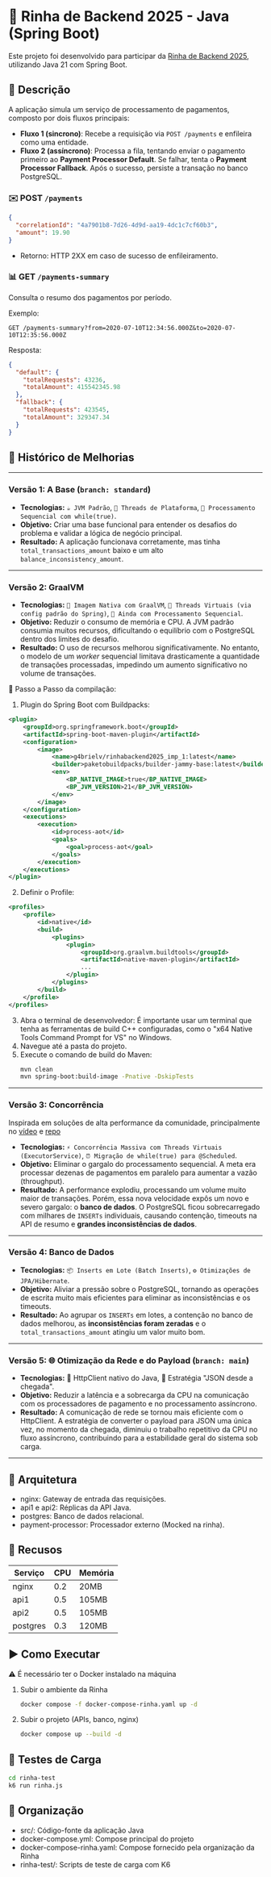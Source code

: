 # 🐓 Rinha de Backend 2025 - Java (Spring Boot)

Este projeto foi desenvolvido para participar da [Rinha de Backend 2025](https://github.com/zanfranceschi/rinha-de-backend-2025), utilizando Java 21 com Spring Boot.

## 📌 Descrição

A aplicação simula um serviço de processamento de pagamentos, composto por dois fluxos principais:

- **Fluxo 1 (sincrono)**: Recebe a requisição via `POST /payments` e enfileira como uma entidade.
- **Fluxo 2 (assíncrono)**: Processa a fila, tentando enviar o pagamento primeiro ao **Payment Processor Default**. Se falhar, tenta o **Payment Processor Fallback**. Após o sucesso, persiste a transação no banco PostgreSQL.

### ✉️ POST `/payments`

```json
{
  "correlationId": "4a7901b8-7d26-4d9d-aa19-4dc1c7cf60b3",
  "amount": 19.90
}
```
- Retorno: HTTP 2XX em caso de sucesso de enfileiramento.

### 📊 GET `/payments-summary`
Consulta o resumo dos pagamentos por período.

Exemplo:

```pgsql
GET /payments-summary?from=2020-07-10T12:34:56.000Z&to=2020-07-10T12:35:56.000Z
```

Resposta:

```json
{
  "default": {
    "totalRequests": 43236,
    "totalAmount": 415542345.98
  },
  "fallback": {
    "totalRequests": 423545,
    "totalAmount": 329347.34
  }
}
```

## 📜 Histórico de Melhorias
---

### Versão 1: A Base (`branch: standard`)

* **Tecnologias:** `☕ JVM Padrão`, `🧵 Threads de Plataforma`, `🐌 Processamento Sequencial com while(true)`.
* **Objetivo:** Criar uma base funcional para entender os desafios do problema e validar a lógica de negócio principal.
* **Resultado:** A aplicação funcionava corretamente, mas tinha `total_transactions_amount` baixo e um alto `balance_inconsistency_amount`.

---

### Versão 2: GraalVM

* **Tecnologias:** `🚀 Imagem Nativa com GraalVM`, `🧵 Threads Virtuais (via config padrão do Spring)`, `🐌 Ainda com Processamento Sequencial`.
* **Objetivo:** Reduzir o consumo de memória e CPU. A JVM padrão consumia muitos recursos, dificultando o equilíbrio com o PostgreSQL dentro dos limites do desafio.
* **Resultado:** O uso de recursos melhorou significativamente. No entanto, o modelo de um *worker* sequencial limitava drasticamente a quantidade de transações processadas, impedindo um aumento significativo no volume de transações.

🚀 Passo a Passo da compilação:
1. Plugin do Spring Boot com Buildpacks:
```pom.xml
<plugin>
    <groupId>org.springframework.boot</groupId>
    <artifactId>spring-boot-maven-plugin</artifactId>
    <configuration>
        <image>
            <name>g4brielv/rinhabackend2025_imp_1:latest</name>
            <builder>paketobuildpacks/builder-jammy-base:latest</builder>
            <env>
                <BP_NATIVE_IMAGE>true</BP_NATIVE_IMAGE>
                <BP_JVM_VERSION>21</BP_JVM_VERSION>
            </env>
        </image>
    </configuration>
    <executions>
        <execution>
            <id>process-aot</id>
            <goals>
                <goal>process-aot</goal>
            </goals>
        </execution>
    </executions>
</plugin>
```
2. Definir o Profile:
```pom.xml
<profiles>
    <profile>
        <id>native</id>
        <build>
            <plugins>
                <plugin>
                    <groupId>org.graalvm.buildtools</groupId>
                    <artifactId>native-maven-plugin</artifactId>
                    ...
                </plugin>
            </plugins>
        </build>
    </profile>
</profiles>
```
3. Abra o terminal de desenvolvedor: É importante usar um terminal que tenha as ferramentas de build C++ configuradas, como o "x64 Native Tools Command Prompt for VS" no Windows.
4. Navegue até a pasta do projeto.
5. Execute o comando de build do Maven:
   ```Bash
   mvn clean
   mvn spring-boot:build-image -Pnative -DskipTests
   ```

---

### Versão 3: Concorrência

Inspirada em soluções de alta performance da comunidade, principalmente no [vídeo](https://www.youtube.com/watch?v=nfgHKkxJUP4) e [repo](https://github.com/matheuspieropan/rinhabackend2025/tree/redis)

* **Tecnologias:** `⚡ Concorrência Massiva com Threads Virtuais (ExecutorService)`, `⏰ Migração de while(true) para @Scheduled`.
* **Objetivo:** Eliminar o gargalo do processamento sequencial. A meta era processar dezenas de pagamentos em paralelo para aumentar a vazão (throughput).
* **Resultado:** A performance explodiu, processando um volume muito maior de transações. Porém, essa nova velocidade expôs um novo e severo gargalo: o **banco de dados**. O PostgreSQL ficou sobrecarregado com milhares de `INSERTs` individuais, causando contenção, timeouts na API de resumo e **grandes inconsistências de dados**.

---

### Versão 4: Banco de Dados 

* **Tecnologias:** `📦 Inserts em Lote (Batch Inserts)`, `⚙️ Otimizações de JPA/Hibernate`.
* **Objetivo:** Aliviar a pressão sobre o PostgreSQL, tornando as operações de escrita muito mais eficientes para eliminar as inconsistências e os timeouts.
* **Resultado:** Ao agrupar os `INSERTs` em lotes, a contenção no banco de dados melhorou, as **inconsistências foram zeradas** e o `total_transactions_amount` atingiu um valor muito bom.

---

### Versão 5: 🌐 Otimização da Rede e do Payload (`branch: main`)
* **Tecnologias:** 📡 HttpClient nativo do Java, 📜 Estratégia "JSON desde a chegada".
* **Objetivo:** Reduzir a latência e a sobrecarga da CPU na comunicação com os processadores de pagamento e no processamento assíncrono.
* **Resultado:** A comunicação de rede se tornou mais eficiente com o HttpClient. A estratégia de converter o payload para JSON uma única vez, no momento da chegada, diminuiu o trabalho repetitivo da CPU no fluxo assíncrono, contribuindo para a estabilidade geral do sistema sob carga.

---

## 🧩 Arquitetura
- nginx: Gateway de entrada das requisições.
- api1 e api2: Réplicas da API Java.
- postgres: Banco de dados relacional.
- payment-processor: Processador externo (Mocked na rinha).

## 🚦 Recusos 

| Serviço  | CPU | Memória |
| -------- | --- | ------- |
| nginx    | 0.2 | 20MB    |
| api1     | 0.5 | 105MB   |
| api2     | 0.5 | 105MB   |
| postgres | 0.3 | 120MB   |

## ▶️ Como Executar
⚠️ É necessário ter o Docker instalado na máquina
  
1. Subir o ambiente da Rinha
   ```bash
   docker compose -f docker-compose-rinha.yaml up -d
   ```
2. Subir o projeto (APIs, banco, nginx)
   ```bash
   docker compose up --build -d
   ```
## 🧪 Testes de Carga
```bash
cd rinha-test
k6 run rinha.js
```

## 📁 Organização
- src/: Código-fonte da aplicação Java
- docker-compose.yml: Compose principal do projeto
- docker-compose-rinha.yaml: Compose fornecido pela organização da Rinha
- rinha-test/: Scripts de teste de carga com K6
